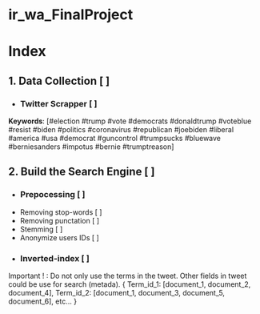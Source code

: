 # ir_wa_FinalProject

# Index
## 1. Data Collection [ ]
  * ### Twitter Scrapper [ ]
  **Keywords**: [#election #trump #vote #democrats #donaldtrump #voteblue #resist #biden #politics #coronavirus #republican #joebiden #liberal #america #usa #democrat #guncontrol #trumpsucks #bluewave #berniesanders #impotus #bernie #trumptreason]

## 2. Build the Search Engine [ ]
 * ### Prepocessing [ ]
  * Removing stop-words [ ]
  * Removing punctation [ ]
  * Stemming [ ]
  * Anonymize users IDs [ ]
 * ### Inverted-index [ ]
 Important ! : Do not only use the terms in the tweet. Other fields in tweet could be use for search (metada).
  {
	   Term_id_1: [document_1, document_2, document_4],
	   Term_id_2: [document_1, document_3, document_5, document_6], 
	   etc...
  }
